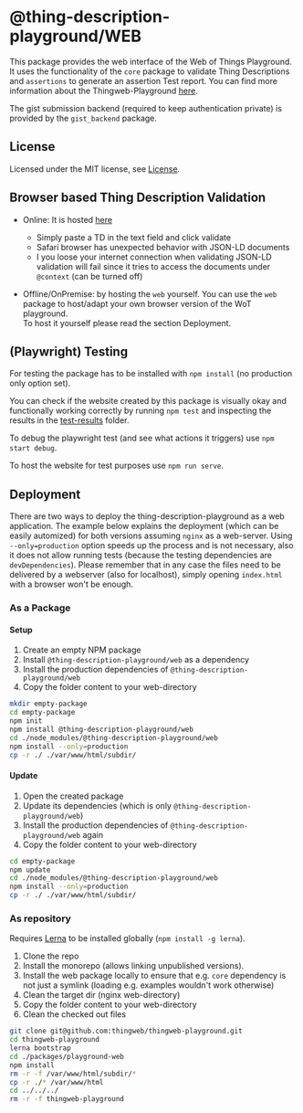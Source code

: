 # @thing-description-playground/**WEB**

This package provides the web interface of the Web of Things Playground.
It uses the functionality of the `core` package to validate Thing Descriptions and `assertions` to generate an assertion Test report.
You can find more information about the Thingweb-Playground [here](https://github.com/thingweb/thingweb-playground).

The gist submission backend (required to keep authentication private) is provided by the `gist_backend` package.

## License

Licensed under the MIT license, see [License](../../LICENSE.md).

## Browser based Thing Description Validation

* Online: It is hosted [here](http://plugfest.thingweb.io/playground/)
  * Simply paste a TD in the text field and click validate
  * Safari browser has unexpected behavior with JSON-LD documents
  * I you loose your internet connection when validating JSON-LD validation will fail since it tries to access the documents under `@context` (can be turned off)

* Offline/OnPremise: by hosting the `web` yourself. You can use the `web` package to host/adapt your own browser version of the WoT playground.  
  To host it yourself please read the section Deployment.

## (Playwright) Testing

For testing the package has to be installed with `npm install` (no production only option set).

You can check if the website created by this package is visually okay and functionally working correctly by running `npm test` and inspecting the results in the [test-results](./test_results) folder.

To debug the playwright test (and see what actions it triggers) use `npm start debug`.

To host the website for test purposes use `npm run serve`.

## Deployment

There are two ways to deploy the thing-description-playground as a web application. The example below explains the deployment (which can be easily automized) for both versions assuming `nginx` as a web-server. Using `--only=production` option speeds up the process and is not necessary, also it does not allow running tests (because the testing dependencies are `devDependencies`). Please remember that in any case the files need to be delivered by a webserver (also for localhost), simply opening `index.html` with a browser won't be enough.

### As a Package

#### Setup

1. Create an empty NPM package
2. Install `@thing-description-playground/web` as a dependency
3. Install the production dependencies of `@thing-description-playground/web`
4. Copy the folder content to your web-directory

```sh
mkdir empty-package
cd empty-package
npm init
npm install @thing-description-playground/web
cd ./node_modules/@thing-description-playground/web
npm install --only=production
cp -r ./ ./var/www/html/subdir/
```

#### Update

1. Open the created package
2. Update its dependencies (which is only `@thing-description-playground/web`)
3. Install the production dependencies of `@thing-description-playground/web` again
4. Copy the folder content to your web-directory

```sh
cd empty-package
npm update
cd ./node_modules/@thing-description-playground/web
npm install --only=production
cp -r ./ ./var/www/html/subdir/
```

### As repository

Requires [Lerna](https://www.npmjs.com/package/lerna) to be installed globally (`npm install -g lerna`).

1. Clone the repo
2. Install the monorepo (allows linking unpublished versions).
3. Install the web package locally to ensure that e.g. `core` dependency is not just a symlink (loading e.g. examples wouldn't work otherwise)
4. Clean the target dir (nginx web-directory)
5. Copy the folder content to your web-directory
6. Clean the checked out files

```sh
git clone git@github.com:thingweb/thingweb-playground.git
cd thingweb-playground
lerna bootstrap
cd ./packages/playground-web
npm install
rm -r -f /var/www/html/subdir/*
cp -r ./* /var/www/html
cd ../../../
rm -r -f thingweb-playground
```
